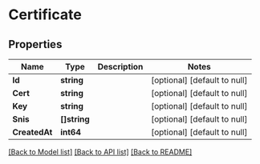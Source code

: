 # Certificate

## Properties
Name | Type | Description | Notes
------------ | ------------- | ------------- | -------------
**Id** | **string** |  | [optional] [default to null]
**Cert** | **string** |  | [optional] [default to null]
**Key** | **string** |  | [optional] [default to null]
**Snis** | **[]string** |  | [optional] [default to null]
**CreatedAt** | **int64** |  | [optional] [default to null]

[[Back to Model list]](../README.md#documentation-for-models) [[Back to API list]](../README.md#documentation-for-api-endpoints) [[Back to README]](../README.md)


